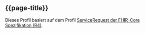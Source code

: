 ## {{page-title}}

Dieses Profil basiert auf dem Profil [ServiceRequest der FHIR-Core Spezifikation (R4)](http://hl7.org/fhir/R4/servicerequest.html).